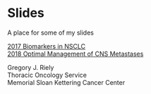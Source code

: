 # Slides

A place for some of my slides

<a href="https://github.com/rielyg/slides/blob/master/RIELY%20NCCN%20AC%202017%20BIOMARKERS.pptx">2017 Biomarkers in NSCLC</a> <br>
<a href="https://github.com/rielyg/slides/blob/master/RIELY%20Winter%20lung%202018%20second.pptx">2018 Optimal Management of CNS Metastases</a>
<p>Gregory J. Riely<br>
Thoracic Oncology Service<br>
Memorial Sloan Kettering Cancer Center</p>


